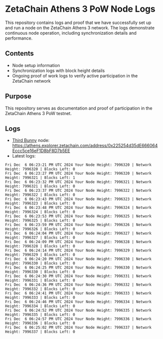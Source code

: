 # ZetaChain Athens 3 PoW Node Logs
This repository contains logs and proof that we have successfully set up and run a node on the ZetaChain Athens 3 network. The logs demonstrate continuous node operation, including synchronization details and performance.

## Contents
- Node setup information
- Synchronization logs with block height details
- Ongoing proof of work logs to verify active participation in the ZetaChain network

## Purpose
This repository serves as documentation and proof of participation in the ZetaChain Athens 3 PoW testnet.

## Logs

- [Third Bunny](https://thirdbunny.xyz/) node: https://athens.explorer.zetachain.com/address/0x225254d35dE666064Eccc5ce16eF1D8bF8D7b5EE
- Latest logs:
```
Fri Dec  6 06:23:21 PM UTC 2024 Your Node Height: 7996320 | Network Height: 7996320 | Blocks Left: 0
Fri Dec  6 06:23:27 PM UTC 2024 Your Node Height: 7996320 | Network Height: 7996321 | Blocks Left: 1
Fri Dec  6 06:23:32 PM UTC 2024 Your Node Height: 7996321 | Network Height: 7996321 | Blocks Left: 0
Fri Dec  6 06:23:37 PM UTC 2024 Your Node Height: 7996322 | Network Height: 7996322 | Blocks Left: 0
Fri Dec  6 06:23:43 PM UTC 2024 Your Node Height: 7996323 | Network Height: 7996323 | Blocks Left: 0
Fri Dec  6 06:23:48 PM UTC 2024 Your Node Height: 7996324 | Network Height: 7996324 | Blocks Left: 0
Fri Dec  6 06:23:53 PM UTC 2024 Your Node Height: 7996325 | Network Height: 7996325 | Blocks Left: 0
Fri Dec  6 06:23:59 PM UTC 2024 Your Node Height: 7996326 | Network Height: 7996326 | Blocks Left: 0
Fri Dec  6 06:24:04 PM UTC 2024 Your Node Height: 7996327 | Network Height: 7996327 | Blocks Left: 0
Fri Dec  6 06:24:09 PM UTC 2024 Your Node Height: 7996328 | Network Height: 7996328 | Blocks Left: 0
Fri Dec  6 06:24:14 PM UTC 2024 Your Node Height: 7996329 | Network Height: 7996329 | Blocks Left: 0
Fri Dec  6 06:24:20 PM UTC 2024 Your Node Height: 7996330 | Network Height: 7996330 | Blocks Left: 0
Fri Dec  6 06:24:25 PM UTC 2024 Your Node Height: 7996330 | Network Height: 7996330 | Blocks Left: 0
Fri Dec  6 06:24:30 PM UTC 2024 Your Node Height: 7996331 | Network Height: 7996331 | Blocks Left: 0
Fri Dec  6 06:24:36 PM UTC 2024 Your Node Height: 7996332 | Network Height: 7996332 | Blocks Left: 0
Fri Dec  6 06:24:41 PM UTC 2024 Your Node Height: 7996333 | Network Height: 7996333 | Blocks Left: 0
Fri Dec  6 06:24:46 PM UTC 2024 Your Node Height: 7996334 | Network Height: 7996334 | Blocks Left: 0
Fri Dec  6 06:24:52 PM UTC 2024 Your Node Height: 7996335 | Network Height: 7996335 | Blocks Left: 0
Fri Dec  6 06:24:57 PM UTC 2024 Your Node Height: 7996336 | Network Height: 7996336 | Blocks Left: 0
Fri Dec  6 06:25:02 PM UTC 2024 Your Node Height: 7996337 | Network Height: 7996337 | Blocks Left: 0
```
